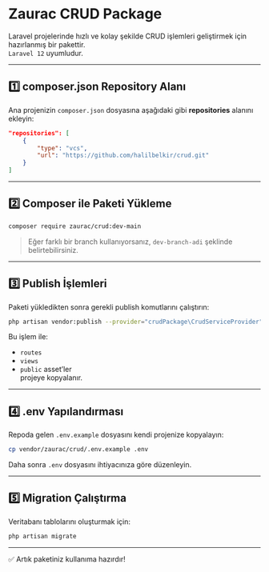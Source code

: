 # Zaurac CRUD Package

Laravel projelerinde hızlı ve kolay şekilde CRUD işlemleri geliştirmek için hazırlanmış bir pakettir.  
`Laravel 12` uyumludur.

---

## 1️⃣ composer.json Repository Alanı

Ana projenizin `composer.json` dosyasına aşağıdaki gibi **repositories** alanını ekleyin:

```json
"repositories": [
    {
        "type": "vcs",
        "url": "https://github.com/halilbelkir/crud.git"
    }
]
```

---

## 2️⃣ Composer ile Paketi Yükleme

```bash
composer require zaurac/crud:dev-main
```

> Eğer farklı bir branch kullanıyorsanız, `dev-branch-adi` şeklinde belirtebilirsiniz.

---

## 3️⃣ Publish İşlemleri

Paketi yükledikten sonra gerekli publish komutlarını çalıştırın:

```bash
php artisan vendor:publish --provider="crudPackage\CrudServiceProvider" --tag=all
```

Bu işlem ile:
- `routes`
- `views`
- `public` asset’ler  
projeye kopyalanır.

---

## 4️⃣ .env Yapılandırması

Repoda gelen `.env.example` dosyasını kendi projenize kopyalayın:

```bash
cp vendor/zaurac/crud/.env.example .env
```

Daha sonra `.env` dosyasını ihtiyacınıza göre düzenleyin.

---

## 5️⃣ Migration Çalıştırma

Veritabanı tablolarını oluşturmak için:

```bash
php artisan migrate
```

---

✅ Artık paketiniz kullanıma hazırdır!

